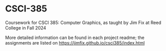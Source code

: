 # CSCI-385
Coursework for CSCI 385: Computer Graphics, as taught by Jim Fix at Reed College in Fall 2024

More detailed information can be found in each project readme; the assignments are listed on https://jimfix.github.io/csci385/index.html
